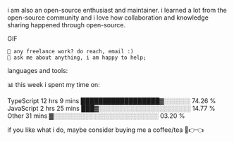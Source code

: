 i am also an open-source enthusiast and maintainer. i learned a lot from the open-source community and i love how collaboration and knowledge sharing happened through open-source.

GIF

    💼 any freelance work? do reach, email :)
    💬 ask me about anything, i am happy to help;

languages and tools:

📊 this week i spent my time on:

TypeScript   12 hrs 9 mins   ██████████████████▓░░░░░░   74.26 %
JavaScript   2 hrs 25 mins   ███▓░░░░░░░░░░░░░░░░░░░░░   14.77 %
Other        31 mins         ▓░░░░░░░░░░░░░░░░░░░░░░░░   03.20 %

if you like what i do, maybe consider buying me a coffee/tea 🥺👉👈
